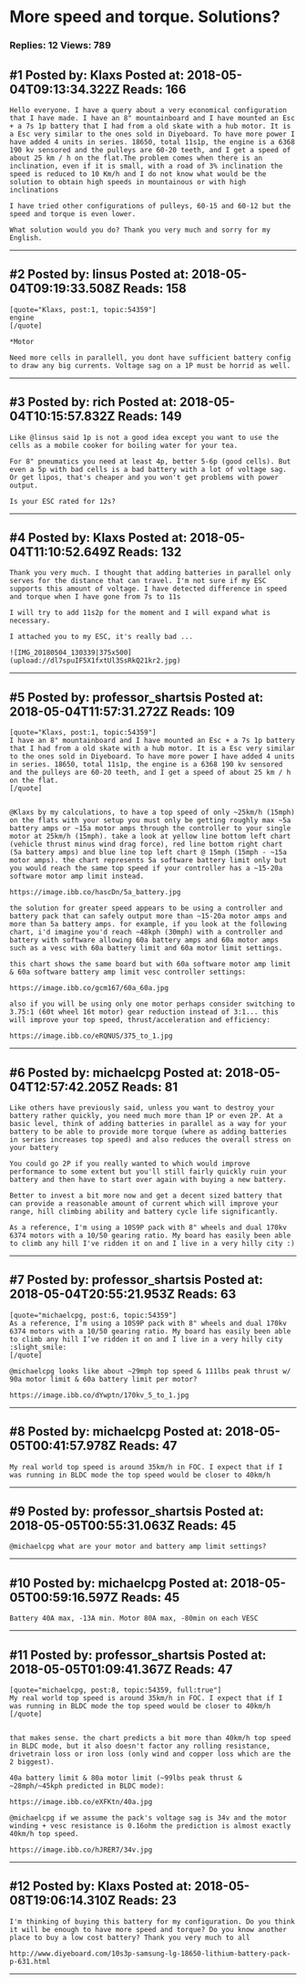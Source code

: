 # More speed and torque. Solutions?

### Replies: 12 Views: 789

## \#1 Posted by: Klaxs Posted at: 2018-05-04T09:13:34.322Z Reads: 166

```
Hello everyone. I have a query about a very economical configuration that I have made. I have an 8" mountainboard and I have mounted an Esc + a 7s 1p battery that I had from a old skate with a hub motor. It is a Esc very similar to the ones sold in Diyeboard. To have more power I have added 4 units in series. 18650, total 11s1p, the engine is a 6368 190 kv sensored and the pulleys are 60-20 teeth, and I get a speed of about 25 km / h on the flat.The problem comes when there is an inclination, even if it is small, with a road of 3% inclination the speed is reduced to 10 Km/h and I do not know what would be the solution to obtain high speeds in mountainous or with high inclinations

I have tried other configurations of pulleys, 60-15 and 60-12 but the speed and torque is even lower.

What solution would you do? Thank you very much and sorry for my English.
```

---
## \#2 Posted by: linsus Posted at: 2018-05-04T09:19:33.508Z Reads: 158

```
[quote="Klaxs, post:1, topic:54359"]
engine
[/quote]

*Motor

Need more cells in parallell, you dont have sufficient battery config to draw any big currents. Voltage sag on a 1P must be horrid as well.
```

---
## \#3 Posted by: rich Posted at: 2018-05-04T10:15:57.832Z Reads: 149

```
Like @linsus said 1p is not a good idea except you want to use the cells as a mobile cooker for boiling water for your tea. 

For 8" pneumatics you need at least 4p, better 5-6p (good cells). But even a 5p with bad cells is a bad battery with a lot of voltage sag. Or get lipos, that's cheaper and you won't get problems with power output.

Is your ESC rated for 12s?
```

---
## \#4 Posted by: Klaxs Posted at: 2018-05-04T11:10:52.649Z Reads: 132

```
Thank you very much. I thought that adding batteries in parallel only serves for the distance that can travel. I'm not sure if my ESC supports this amount of voltage. I have detected difference in speed and torque when I have gone from 7s to 11s

I will try to add 11s2p for the moment and I will expand what is necessary.

I attached you to my ESC, it's really bad ... 

![IMG_20180504_130339|375x500](upload://dl7spuIF5X1fxtUl3SsRkQ21kr2.jpg)
```

---
## \#5 Posted by: professor_shartsis Posted at: 2018-05-04T11:57:31.272Z Reads: 109

```
[quote="Klaxs, post:1, topic:54359"]
I have an 8" mountainboard and I have mounted an Esc + a 7s 1p battery that I had from a old skate with a hub motor. It is a Esc very similar to the ones sold in Diyeboard. To have more power I have added 4 units in series. 18650, total 11s1p, the engine is a 6368 190 kv sensored and the pulleys are 60-20 teeth, and I get a speed of about 25 km / h on the flat.
[/quote]


@Klaxs by my calculations, to have a top speed of only ~25km/h (15mph) on the flats with your setup you must only be getting roughly max ~5a battery amps or ~15a motor amps through the controller to your single motor at 25km/h (15mph). take a look at yellow line bottom left chart (vehicle thrust minus wind drag force), red line bottom right chart (5a battery amps) and blue line top left chart @ 15mph (15mph - ~15a motor amps). the chart represents 5a software battery limit only but you would reach the same top speed if your controller has a ~15-20a software motor amp limit instead.

https://image.ibb.co/hascDn/5a_battery.jpg

the solution for greater speed appears to be using a controller and battery pack that can safely output more than ~15-20a motor amps and more than 5a battery amps. for example, if you look at the following chart, i'd imagine you'd reach ~48kph (30mph) with a controller and battery with software allowing 60a battery amps and 60a motor amps such as a vesc with 60a battery limit and 60a motor limit settings.

this chart shows the same board but with 60a software motor amp limit & 60a software battery amp limit vesc controller settings:

https://image.ibb.co/gcm167/60a_60a.jpg

also if you will be using only one motor perhaps consider switching to 3.75:1 (60t wheel 16t motor) gear reduction instead of 3:1... this will improve your top speed, thrust/acceleration and efficiency:

https://image.ibb.co/eRQNUS/375_to_1.jpg
```

---
## \#6 Posted by: michaelcpg Posted at: 2018-05-04T12:57:42.205Z Reads: 81

```
Like others have previously said, unless you want to destroy your battery rather quickly, you need much more than 1P or even 2P. At a basic level, think of adding batteries in parallel as a way for your battery to be able to provide more torque (where as adding batteries in series increases top speed) and also reduces the overall stress on your battery 

You could go 2P if you really wanted to which would improve performance to some extent but you'll still fairly quickly ruin your battery and then have to start over again with buying a new battery. 

Better to invest a bit more now and get a decent sized battery that can provide a reasonable amount of current which will improve your range, hill climbing ability and battery cycle life significantly.

As a reference, I'm using a 10S9P pack with 8" wheels and dual 170kv 6374 motors with a 10/50 gearing ratio. My board has easily been able to climb any hill I've ridden it on and I live in a very hilly city :)
```

---
## \#7 Posted by: professor_shartsis Posted at: 2018-05-04T20:55:21.953Z Reads: 63

```
[quote="michaelcpg, post:6, topic:54359"]
As a reference, I’m using a 10S9P pack with 8" wheels and dual 170kv 6374 motors with a 10/50 gearing ratio. My board has easily been able to climb any hill I’ve ridden it on and I live in a very hilly city :slight_smile:
[/quote]

@michaelcpg looks like about ~29mph top speed & 111lbs peak thrust w/ 90a motor limit & 60a battery limit per motor?

https://image.ibb.co/dYwptn/170kv_5_to_1.jpg
```

---
## \#8 Posted by: michaelcpg Posted at: 2018-05-05T00:41:57.978Z Reads: 47

```
My real world top speed is around 35km/h in FOC. I expect that if I was running in BLDC mode the top speed would be closer to 40km/h
```

---
## \#9 Posted by: professor_shartsis Posted at: 2018-05-05T00:55:31.063Z Reads: 45

```
@michaelcpg what are your motor and battery amp limit settings?
```

---
## \#10 Posted by: michaelcpg Posted at: 2018-05-05T00:59:16.597Z Reads: 45

```
Battery 40A max, -13A min. Motor 80A max, -80min on each VESC
```

---
## \#11 Posted by: professor_shartsis Posted at: 2018-05-05T01:09:41.367Z Reads: 47

```
[quote="michaelcpg, post:8, topic:54359, full:true"]
My real world top speed is around 35km/h in FOC. I expect that if I was running in BLDC mode the top speed would be closer to 40km/h
[/quote]


that makes sense. the chart predicts a bit more than 40km/h top speed in BLDC mode, but it also doesn't factor any rolling resistance, drivetrain loss or iron loss (only wind and copper loss which are the 2 biggest).

40a battery limit & 80a motor limit (~99lbs peak thrust & ~28mph/~45kph predicted in BLDC mode):

https://image.ibb.co/eXFKtn/40a.jpg

@michaelcpg if we assume the pack's voltage sag is 34v and the motor winding + vesc resistance is 0.16ohm the prediction is almost exactly 40km/h top speed.

https://image.ibb.co/hJRER7/34v.jpg
```

---
## \#12 Posted by: Klaxs Posted at: 2018-05-08T19:06:14.310Z Reads: 23

```
I'm thinking of buying this battery for my configuration. Do you think it will be enough to have more speed and torque? Do you know another place to buy a low cost battery? Thank you very much to all

http://www.diyeboard.com/10s3p-samsung-lg-18650-lithium-battery-pack-p-631.html
```

---
